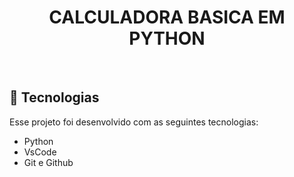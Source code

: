 <h1 align="center"> CALCULADORA BASICA EM PYTHON </h1>

<br>

## 🚀 Tecnologias

Esse projeto foi desenvolvido com as seguintes tecnologias:

- Python
- VsCode
- Git e Github

